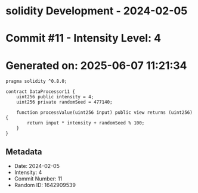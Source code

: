 ﻿# solidity Development - 2024-02-05
# Commit #11 - Intensity Level: 4
# Generated on: 2025-06-07 11:21:34
```solidity
pragma solidity ^0.8.0;

contract DataProcessor11 {
    uint256 public intensity = 4;
    uint256 private randomSeed = 477140;

    function processValue(uint256 input) public view returns (uint256) {
        return input * intensity + randomSeed % 100;
    }
}
```
## Metadata
- Date: 2024-02-05
- Intensity: 4
- Commit Number: 11
- Random ID: 1642909539
